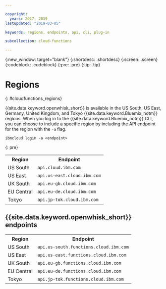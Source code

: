 ```yaml
---

copyright:
  years: 2017, 2019
lastupdated: "2019-03-05"

keywords: regions, endpoints, api, cli, plug-in

subcollection: cloud-functions

---
```


{:new_window: target="blank"}
{:shortdesc: .shortdesc}
{:screen: .screen}
{:codeblock: .codeblock}
{:pre: .pre}
{:tip: .tip}

# Regions
{: #cloudfunctions_regions}

{{site.data.keyword.openwhisk_short}} is available in the US South, US East, Germany, United Kingdom, and Tokyo {{site.data.keyword.Bluemix_notm}} regions. When you log in to the {{site.data.keyword.Bluemix_notm}} CLI, you can choose to include a specific region by including the API endpoint for the region with the `-a` flag.

  ```
  ibmcloud login -a <endpoint>
  ```
  {: pre}
  
  <table>
    <tr>
      <th>Region</th>
      <th>Endpoint</th>
    </tr>
    <tr>
      <td>US South</td>
      <td><code>api.cloud.ibm.com</code></td>
    </tr>
    <tr>
      <td>US East</td>
      <td><code>api.us-east.cloud.ibm.com</code></td>
    </tr>
    <tr>
      <td>UK South</td>
      <td><code>api.eu-gb.cloud.ibm.com</code></td>
    </tr>
    <tr>
      <td>EU Central</td>
      <td><code>api.eu-de.cloud.ibm.com</code></td>
    </tr>
    <tr>
      <td>Tokyo</td>
      <td><code>api.jp-tok.cloud.ibm.com</code></td>
    </tr>
  </table>

## {{site.data.keyword.openwhisk_short}} endpoints
  <table>
    <tr>
      <th>Region</th>
      <th>Endpoint</th>
    </tr>
    <tr>
      <td>US South</td>
      <td><code>api.us-south.functions.cloud.ibm.com</code></td>
    </tr>
    <tr>
      <td>US East</td>
      <td><code>api.us-east.functions.cloud.ibm.com</code></td>
    </tr>
    <tr>
      <td>UK South</td>
      <td><code>api.eu-gb.functions.cloud.ibm.com</code></td>
    </tr>
    <tr>
      <td>EU Central</td>
      <td><code>api.eu-de.functions.cloud.ibm.com</code></td>
    </tr>
    <tr>
      <td>Tokyo</td>
      <td><code>api.jp-tok.functions.cloud.ibm.com</code></td>
    </tr>
  </table>
